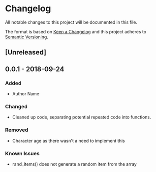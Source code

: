 # Changelog
All notable changes to this project will be documented in this file.

The format is based on [Keep a Changelog](http://keepachangelog.com/en/1.0.0/)
and this project adheres to [Semantic Versioning](http://semver.org/spec/v2.0.0.html).

## [Unreleased]
## 0.0.1 - 2018-09-24
### Added
- Author Name

### Changed
- Cleaned up code, separating potential repeated code into functions.

### Removed
- Character age as there wasn't a need to implement this

### Known Issues
- rand_items() does not generate a random item from the array


